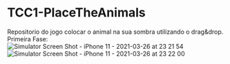 # TCC1-PlaceTheAnimals
Repositorio do jogo colocar o animal na sua sombra utilizando o drag&amp;drop.
Primeira Fase:
![Simulator Screen Shot - iPhone 11 - 2021-03-26 at 23 21 54](https://user-images.githubusercontent.com/81270839/112707430-28702000-8e8a-11eb-9d49-569223f7688f.png)
![Simulator Screen Shot - iPhone 11 - 2021-03-26 at 23 22 00](https://user-images.githubusercontent.com/81270839/112707431-2a39e380-8e8a-11eb-9713-8143b8729543.png)
